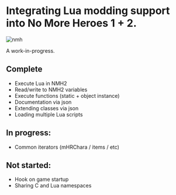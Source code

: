 # Integrating Lua modding support into No More Heroes 1 + 2.

![nmh](https://user-images.githubusercontent.com/42222519/124152059-78671000-da93-11eb-81ec-78e49c51a886.gif)

A work-in-progress.

## Complete
* Execute Lua in NMH2
* Read/write to NMH2 variables
* Execute functions (static + object instance)
* Documentation via json
* Extending classes via json
* Loading multiple Lua scripts

## In progress:
* Common iterators (mHRChara / items / etc)

## Not started:
* Hook on game startup
* Sharing C and Lua namespaces
